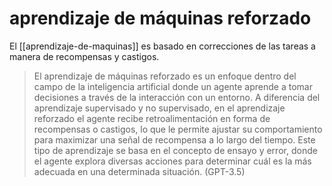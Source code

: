# aprendizaje de máquinas reforzado
El [[aprendizaje-de-maquinas]] es basado en correcciones de las tareas a manera de recompensas y castigos.

>  El aprendizaje de máquinas reforzado es un enfoque dentro del campo de la inteligencia artificial donde un agente aprende a tomar decisiones a través de la interacción con un entorno. A diferencia del aprendizaje supervisado y no supervisado, en el aprendizaje reforzado el agente recibe retroalimentación en forma de recompensas o castigos, lo que le permite ajustar su comportamiento para maximizar una señal de recompensa a lo largo del tiempo. Este tipo de aprendizaje se basa en el concepto de ensayo y error, donde el agente explora diversas acciones para determinar cuál es la más adecuada en una determinada situación. (GPT-3.5)
